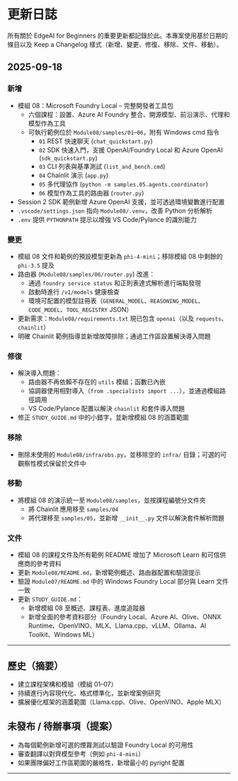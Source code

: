 <!--
CO_OP_TRANSLATOR_METADATA:
{
  "original_hash": "b02a49f9b47dc500f1b4791c01bb9501",
  "translation_date": "2025-09-22T11:40:58+00:00",
  "source_file": "CHANGELOG.md",
  "language_code": "tw"
}
-->
# 更新日誌

所有關於 EdgeAI for Beginners 的重要更新都記錄於此。本專案使用基於日期的條目以及 Keep a Changelog 樣式（新增、變更、修復、移除、文件、移動）。

## 2025-09-18

### 新增
- 模組 08：Microsoft Foundry Local – 完整開發者工具包
  - 六個課程：設置、Azure AI Foundry 整合、開源模型、前沿演示、代理和模型作為工具
  - 可執行範例位於 `Module08/samples/01`–`06`，附有 Windows cmd 指令
    - `01` REST 快速聊天 (`chat_quickstart.py`)
    - `02` SDK 快速入門，支援 OpenAI/Foundry Local 和 Azure OpenAI (`sdk_quickstart.py`)
    - `03` CLI 列表與基準測試 (`list_and_bench.cmd`)
    - `04` Chainlit 演示 (`app.py`)
    - `05` 多代理協作 (`python -m samples.05.agents.coordinator`)
    - `06` 模型作為工具的路由器 (`router.py`)
- Session 2 SDK 範例新增 Azure OpenAI 支援，並可透過環境變數進行配置
- `.vscode/settings.json` 指向 `Module08/.venv`，改善 Python 分析解析
- `.env` 提供 `PYTHONPATH` 提示以增強 VS Code/Pylance 的識別能力

### 變更
- 模組 08 文件和範例的預設模型更新為 `phi-4-mini`；移除模組 08 中剩餘的 `phi-3.5` 提及
- 路由器 (`Module08/samples/06/router.py`) 改進：
  - 通過 `foundry service status` 和正則表達式解析進行端點發現
  - 啟動時進行 `/v1/models` 健康檢查
  - 環境可配置的模型註冊表（`GENERAL_MODEL`、`REASONING_MODEL`、`CODE_MODEL`、`TOOL_REGISTRY` JSON）
- 更新需求：`Module08/requirements.txt` 現已包含 `openai`（以及 `requests`、`chainlit`）
- 明確 Chainlit 範例指導並新增故障排除；通過工作區設置解決導入問題

### 修復
- 解決導入問題：
  - 路由器不再依賴不存在的 `utils` 模組；函數已內嵌
  - 協調器使用相對導入（`from .specialists import ...`），並通過模組路徑調用
  - VS Code/Pylance 配置以解決 `chainlit` 和套件導入問題
- 修正 `STUDY_GUIDE.md` 中的小錯字，並新增模組 08 的涵蓋範圍

### 移除
- 刪除未使用的 `Module08/infra/obs.py`，並移除空的 `infra/` 目錄；可選的可觀察性模式保留於文件中

### 移動
- 將模組 08 的演示統一至 `Module08/samples`，並按課程編號分文件夾
  - 將 Chainlit 應用移至 `samples/04`
  - 將代理移至 `samples/05`，並新增 `__init__.py` 文件以解決套件解析問題

### 文件
- 模組 08 的課程文件及所有範例 README 增加了 Microsoft Learn 和可信供應商的參考資料
- 更新 `Module08/README.md`，新增範例概述、路由器配置和驗證提示
- 驗證 `Module07/README.md` 中的 Windows Foundry Local 部分與 Learn 文件一致
- 更新 `STUDY_GUIDE.md`：
  - 新增模組 08 至概述、課程表、進度追蹤器
  - 新增全面的參考資料部分（Foundry Local、Azure AI、Olive、ONNX Runtime、OpenVINO、MLX、Llama.cpp、vLLM、Ollama、AI Toolkit、Windows ML）

---

## 歷史（摘要）
- 建立課程架構和模組（模組 01–07）
- 持續進行內容現代化、格式標準化，並新增案例研究
- 擴展優化框架的涵蓋範圍（Llama.cpp、Olive、OpenVINO、Apple MLX）

## 未發布 / 待辦事項（提案）
- 為每個範例新增可選的煙霧測試以驗證 Foundry Local 的可用性
- 審查翻譯以對齊模型參考（例如 `phi-4-mini`）
- 如果團隊偏好工作區範圍的嚴格性，新增最小的 pyright 配置

---

